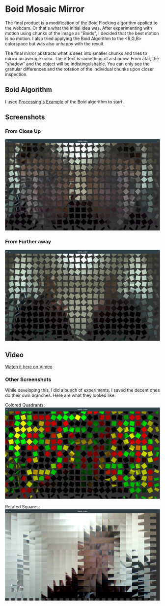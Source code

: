 #  Boid Mosaic Mirror
The final product is a modification of the Boid Flocking algorithm applied to the webcam. Or that's what the initial idea was. 
After experimenting with motion using chunks of the image as "Boids", I decided that the best motion is no motion. 
I also tried applying the Boid Algorithm to the <R,G,B> colorspace but was also unhappy with the result. 

The final mirror abstracts what is sees into smaller chunks and tries to mirror an average color. The effect is something of a shadow.
From afar, the "shadow" and the object will be indistinguishable. You can only see the granular differences and the rotation of the individual chunks upon closer
inspection.

## Boid Algorithm
I used [Processing's Example](https://processing.org/examples/flocking.html) of the Boid algorithm to start. 

## Screenshots

### From Close Up
![Up Close Screenshot](./screenshots/up-close.png)

### From Further away
![Far Out Screenshot](./screenshots/far-out.png)

## Video
[Watch it here on Vimeo](https://vimeo.com/255647357)

### Other Screenshots
While developing this, I did a bunch of experiments. I saved the decent ones do their own branches. Here are what they looked like:

Colored Quadrants:
![](./screenshots/colored-quadrants.png)

Rotated Squares:
![](./screenshots/rotated-squares.png)